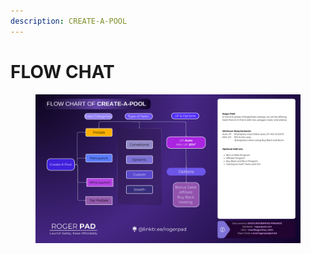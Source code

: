 ```yaml
---
description: CREATE-A-POOL
---
```


# FLOW CHAT

<figure><img src="../../.gitbook/assets/FLOWCHART CREATE-A-POOL.png" alt=""><figcaption></figcaption></figure>
